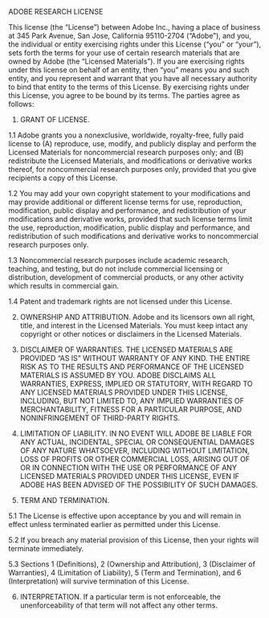 ADOBE RESEARCH LICENSE

This license (the “License”) between Adobe Inc., having a place of business at 345 Park Avenue, San Jose, California 95110-2704 (“Adobe”), and you, the individual or entity exercising rights under this License (“you” or “your”), sets forth the terms for your use of certain research materials that are owned by Adobe (the “Licensed Materials”). If you are exercising rights under this license on behalf of an entity, then “you” means you and such entity, and you represent and warrant that you have all necessary authority to bind that entity to the terms of this License. By exercising rights under this License, you agree to be bound by its terms. The parties agree as follows:

1.	GRANT OF LICENSE.

1.1	Adobe grants you a nonexclusive, worldwide, royalty-free, fully paid license to (A) reproduce, use, modify, and publicly display and perform the Licensed Materials for noncommercial research purposes only; and (B) redistribute the Licensed Materials, and modifications or derivative works thereof, for noncommercial research purposes only, provided that you give recipients a copy of this License.

1.2	You may add your own copyright statement to your modifications and may provide additional or different license terms for use, reproduction, modification, public display and performance, and redistribution of your modifications and derivative works, provided that such license terms limit the use, reproduction, modification, public display and performance, and redistribution of such modifications and derivative works to noncommercial research purposes only.

1.3	Noncommercial research purposes include academic research, teaching, and testing, but do not include commercial licensing or distribution, development of commercial products, or any other activity which results in commercial gain.

1.4	Patent and trademark rights are not licensed under this License.

2.	OWNERSHIP AND ATTRIBUTION. Adobe and its licensors own all right, title, and interest in the Licensed Materials. You must keep intact any copyright or other notices or disclaimers in the Licensed Materials.

3.	DISCLAIMER OF WARRANTIES. THE LICENSED MATERIALS ARE PROVIDED “AS IS” WITHOUT WARRANTY OF ANY KIND. THE ENTIRE RISK AS TO THE RESULTS AND PERFORMANCE OF THE LICENSED MATERIALS IS ASSUMED BY YOU. ADOBE DISCLAIMS ALL WARRANTIES, EXPRESS, IMPLIED OR STATUTORY, WITH REGARD TO ANY LICENSED MATERIALS PROVIDED UNDER THIS LICENSE, INCLUDING, BUT NOT LIMITED TO, ANY IMPLIED WARRANTIES OF MERCHANTABILITY, FITNESS FOR A PARTICULAR PURPOSE, AND NONINFRINGEMENT OF THIRD-PARTY RIGHTS.

4.	LIMITATION OF LIABILITY. IN NO EVENT WILL ADOBE BE LIABLE FOR ANY ACTUAL, INCIDENTAL, SPECIAL OR CONSEQUENTIAL DAMAGES OF ANY NATURE WHATSOEVER, INCLUDING WITHOUT LIMITATION, LOSS OF PROFITS OR OTHER COMMERCIAL LOSS, ARISING OUT OF OR IN CONNECTION WITH THE USE OR PERFORMANCE OF ANY LICENSED MATERIALS PROVIDED UNDER THIS LICENSE, EVEN IF ADOBE HAS BEEN ADVISED OF THE POSSIBILITY OF SUCH DAMAGES.

5.	TERM AND TERMINATION.  

5.1	The License is effective upon acceptance by you and will remain in effect unless terminated earlier as permitted under this License.

5.2	If you breach any material provision of this License, then your rights will terminate immediately.

5.3	Sections 1 (Definitions), 2 (Ownership and Attribution), 3 (Disclaimer of Warranties), 4 (Limitation of Liability), 5 (Term and Termination), and 6 (Interpretation) will survive termination of this License.

6.	INTERPRETATION. If a particular term is not enforceable, the unenforceability of that term will not affect any other terms.
